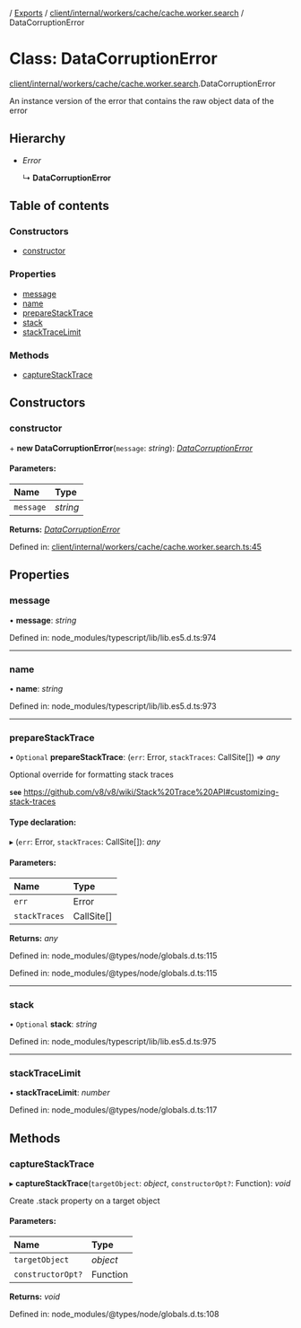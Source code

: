 [](../README.md) / [Exports](../modules.md) / [client/internal/workers/cache/cache.worker.search](../modules/client_internal_workers_cache_cache_worker_search.md) / DataCorruptionError

# Class: DataCorruptionError

[client/internal/workers/cache/cache.worker.search](../modules/client_internal_workers_cache_cache_worker_search.md).DataCorruptionError

An instance version of the error that contains
the raw object data of the error

## Hierarchy

* *Error*

  ↳ **DataCorruptionError**

## Table of contents

### Constructors

- [constructor](client_internal_workers_cache_cache_worker_search.datacorruptionerror.md#constructor)

### Properties

- [message](client_internal_workers_cache_cache_worker_search.datacorruptionerror.md#message)
- [name](client_internal_workers_cache_cache_worker_search.datacorruptionerror.md#name)
- [prepareStackTrace](client_internal_workers_cache_cache_worker_search.datacorruptionerror.md#preparestacktrace)
- [stack](client_internal_workers_cache_cache_worker_search.datacorruptionerror.md#stack)
- [stackTraceLimit](client_internal_workers_cache_cache_worker_search.datacorruptionerror.md#stacktracelimit)

### Methods

- [captureStackTrace](client_internal_workers_cache_cache_worker_search.datacorruptionerror.md#capturestacktrace)

## Constructors

### constructor

\+ **new DataCorruptionError**(`message`: *string*): [*DataCorruptionError*](client_internal_workers_cache_cache_worker_search.datacorruptionerror.md)

#### Parameters:

Name | Type |
:------ | :------ |
`message` | *string* |

**Returns:** [*DataCorruptionError*](client_internal_workers_cache_cache_worker_search.datacorruptionerror.md)

Defined in: [client/internal/workers/cache/cache.worker.search.ts:45](https://github.com/onzag/itemize/blob/11a98dec/client/internal/workers/cache/cache.worker.search.ts#L45)

## Properties

### message

• **message**: *string*

Defined in: node_modules/typescript/lib/lib.es5.d.ts:974

___

### name

• **name**: *string*

Defined in: node_modules/typescript/lib/lib.es5.d.ts:973

___

### prepareStackTrace

• `Optional` **prepareStackTrace**: (`err`: Error, `stackTraces`: CallSite[]) => *any*

Optional override for formatting stack traces

**`see`** https://github.com/v8/v8/wiki/Stack%20Trace%20API#customizing-stack-traces

#### Type declaration:

▸ (`err`: Error, `stackTraces`: CallSite[]): *any*

#### Parameters:

Name | Type |
:------ | :------ |
`err` | Error |
`stackTraces` | CallSite[] |

**Returns:** *any*

Defined in: node_modules/@types/node/globals.d.ts:115

Defined in: node_modules/@types/node/globals.d.ts:115

___

### stack

• `Optional` **stack**: *string*

Defined in: node_modules/typescript/lib/lib.es5.d.ts:975

___

### stackTraceLimit

• **stackTraceLimit**: *number*

Defined in: node_modules/@types/node/globals.d.ts:117

## Methods

### captureStackTrace

▸ **captureStackTrace**(`targetObject`: *object*, `constructorOpt?`: Function): *void*

Create .stack property on a target object

#### Parameters:

Name | Type |
:------ | :------ |
`targetObject` | *object* |
`constructorOpt?` | Function |

**Returns:** *void*

Defined in: node_modules/@types/node/globals.d.ts:108

